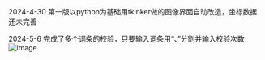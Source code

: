2024-4-30 第一版以python为基础用tkinker做的图像界面自动改造，坐标数据还未完善



2024-5-6 完成了多个词条的校验，只要输入词条用“、”分割并输入校验次数
![image](https://github.com/windycats/auto_poe_gaizao/assets/90954010/8240ea8c-58c7-499a-880a-399d860a5ded)
